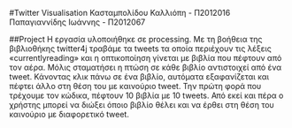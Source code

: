 ﻿#Twitter Visualisation
Κασταμπολίδου Καλλιόπη - Π2012016
Παπαγιαννίδης Ιωάννης - Π2012067

##Project
Η εργασία υλοποιήθηκε σε processing. Με τη βοήθεια της βιβλιοθήκης twitter4j τραβάμε τα tweets τα οποία περιέχουν τις λέξεις «currentlyreading» και η οπτικοποίηση γίνεται με βιβλία που πέφτουν από τον αέρα. Μόλις σταματήσει η πτώση σε κάθε βιβλίο αντιστοιχεί από ένα tweet. Κάνοντας κλικ πάνω σε ένα βιβλίο, αυτόματα εξαφανίζεται και πέφτει άλλο στη θέση του με καινούριο tweet. Την πρώτη φορά που τρέχουμε τον κώδικα, πέφτουν 10 βιβλία με 10 tweets. Από εκεί και πέρα ο χρήστης μπορεί να διώξει όποιο βιβλίο θέλει και να έρθει στη θέση του καινούριο με διαφορετικό tweet. 

